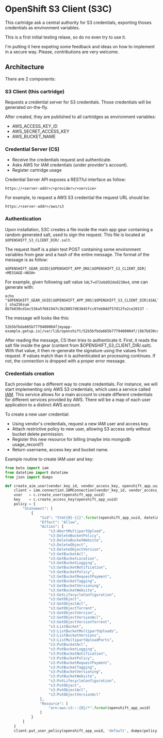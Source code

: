 # OpenShift S3 Client (S3C)

This cartridge ask a central authority for S3 credentials, exporting thoses credentials as environment variables.

This is a first initial testing relase, so do no even try to use it.

I'm putting it here expeting some feedback and ideas on how to implement in a secure way.
Please, contributions are very welcome.

## Architecture

There are 2 components:

### S3 Client (this cartridge)

Requests a credential server for S3 credentials.
Those credentials will be generated on-the-fly.

After created, they are published to all cartridges as environment variables:

- AWS_ACCESS_KEY_ID
- AWS_SECRET_ACCESS_KEY
- AWS_BUCKET_NAME

### Credential Server (CS)

- Receive the credentials request and authenticate.
- Asks AWS for IAM credentials (under provider's account).
- Register cartridge usage

Credential Server API exposes a RESTful interface as follow:

```
https://<server-addr>/<provider>/<service>
```

For example, to request a AWS S3 credential the request URL should be:

```
https:/<server-addr>/aws/s3
```

### Authentication

Upon installation, S3C creates a file inside the main app gear containing a random generated salt, used to sign the request.
This file is located at `$OPENSHIFT_S3_CLIENT_DIR/.salt`.

The request itself is a plain text POST containing some environment variables from gear and a hash of the entire message.
The format of the message is as follow:

```
$OPENSHIFT_GEAR_UUID|$OPENSHIFT_APP_DNS|$OPENSHIFT_S3_CLIENT_DIR|<MESSAGE-HASH>
```

For example, given following salt value `SALT=d72ebd92de8230e4`, one can generate <MESSAGE-HASH> with:

```
echo "$OPENSHIFT_GEAR_UUID|$OPENSHIFT_APP_DNS|$OPENSHIFT_S3_CLIENT_DIR|$SALT" | sha256sum
8b7b830cd1ec536a5f681947c3b28857d63845fcc07eb0ddf57d12fe2ce20137 -
```

The message will looks like this:

```
52b5bfbda665b7779400004f|myapp-example.getup.io|/var/lib/openshift/52b5bfbda665b7779400004f/|8b7b830cd1ec536a5f681947c3b28857d63845fcc07eb0ddf57d12fe2ce20137
```

After reading the message, CS then tries to authenticate it. First, it reads the salt file inside the gear (content from $OPENSHIFT_S3_CLIENT_DIR/.salt).
With that value, it then re-generate the signature using the values from request. If values match than it is authenticated an processing continues. If not, the connection is dropped with a proper error message.

### Credentials creation

Each provider has a different way to create credentials. For instance, we will start implementing only AWS S3 credentials, which uses a service called [IAM](http://aws.amazon.com/iam/).
This service allows for a main account to create different credentials for different services provided by AWS. There will be a map of each user application to a distinct AWS account.

To create a new user credential:

- Using vendor's credentials, request a new IAM user and access key.
- Attach restrictive policy to new user, allowing S3 access only without bucket delete permission.
- Register this new resource for billing (maybe into mongodb usage_record?)
- Return username, access key and bucket name.

Example routine to create IAM user and key:

```python
from boto import iam
from datetime import datetime
from json import dumps

def create_aim_user(vendor_key_id, vendor_access_key, openshift_app_uuid):
	client = iam.connection.IAMConnection(vendor_key_id, vendor_access_key)
	user   = c.create_user(openshift_app_uuid)
	key    = c.create_access_key(openshift_app_uuid)
	policy = {
		"Statement": [
			{
				"Sid": "Stmt{0}-{1}".format(openshift_app_uuid, datetime.strftime(datetime.utcnow(), '%s')),
				"Effect": "Allow",
				"Action": [
					"s3:AbortMultipartUpload",
					"s3:DeleteBucketPolicy",
					"s3:DeleteBucketWebsite",
					"s3:DeleteObject",
					"s3:DeleteObjectVersion",
					"s3:GetBucketAcl",
					"s3:GetBucketLocation",
					"s3:GetBucketLogging",
					"s3:GetBucketNotification",
					"s3:GetBucketPolicy",
					"s3:GetBucketRequestPayment",
					"s3:GetBucketTagging",
					"s3:GetBucketVersioning",
					"s3:GetBucketWebsite",
					"s3:GetLifecycleConfiguration",
					"s3:GetObject",
					"s3:GetObjectAcl",
					"s3:GetObjectTorrent",
					"s3:GetObjectVersion",
					"s3:GetObjectVersionAcl",
					"s3:GetObjectVersionTorrent",
					"s3:ListBucket",
					"s3:ListBucketMultipartUploads",
					"s3:ListBucketVersions",
					"s3:ListMultipartUploadParts",
					"s3:PutBucketAcl",
					"s3:PutBucketLogging",
					"s3:PutBucketNotification",
					"s3:PutBucketPolicy",
					"s3:PutBucketRequestPayment",
					"s3:PutBucketTagging",
					"s3:PutBucketVersioning",
					"s3:PutBucketWebsite",
					"s3:PutLifecycleConfiguration",
					"s3:PutObject",
					"s3:PutObjectAcl",
					"s3:PutObjectVersionAcl"
				],
				"Resource": [
					"arn:aws:s3:::{0}/*".format(openshift_app_uuid)
				]
			}
		]
	}
	client.put_user_policy(openshift_app_uuid, 'default', dumps(policy, indent=3))
```
